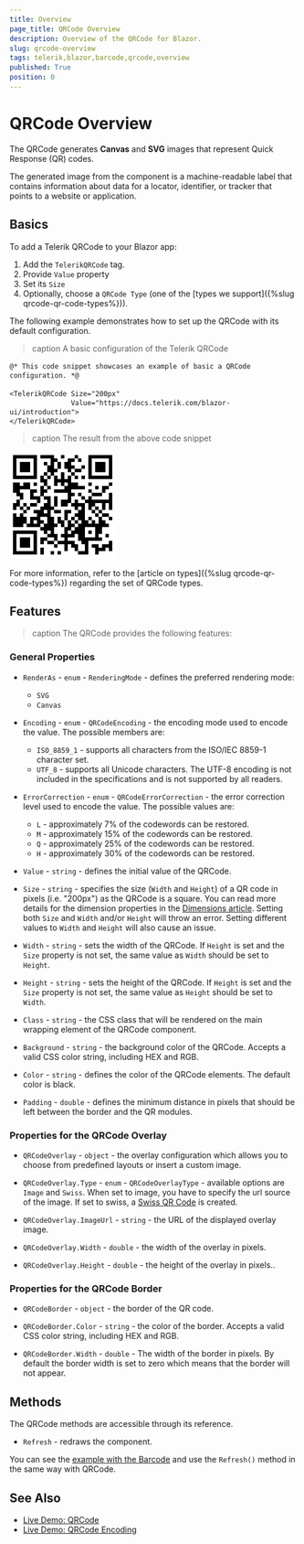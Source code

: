 ```yaml
---
title: Overview
page_title: QRCode Overview
description: Overview of the QRCode for Blazor.
slug: qrcode-overview
tags: telerik,blazor,barcode,qrcode,overview
published: True
position: 0
---
```


# QRCode Overview

The QRCode generates **Canvas** and **SVG** images that represent Quick Response (QR) codes.

The generated image from the component is a machine-readable label that contains information about data for a locator, identifier, or tracker that points to a website or application.

## Basics

To add a Telerik QRCode to your Blazor app:

1. Add the `TelerikQRCode` tag.
1. Provide `Value` property
1. Set its `Size`
1. Optionally, choose a `QRCode Type` (one of the [types we support]({%slug  qrcode-qr-code-types%})).

The following example demonstrates how to set up the QRCode with its default configuration.

>caption A basic configuration of the Telerik QRCode

````CSHTML
@* This code snippet showcases an example of basic a QRCode configuration. *@

<TelerikQRCode Size="200px"
               Value="https://docs.telerik.com/blazor-ui/introduction">
</TelerikQRCode>
````

>caption The result from the above code snippet

![](images/qrcode-basic-configuration.png)

For more information, refer to the [article on types]({%slug  qrcode-qr-code-types%}) regarding the set of QRCode types.

## Features

>caption The QRCode provides the following features:

### General Properties

* `RenderAs` - `enum` - `RenderingMode` - defines the preferred rendering mode:
    * `SVG`
    * `Canvas`

* `Encoding` - `enum` - `QRCodeEncoding` - the encoding mode used to encode the value. The possible members are:
    * `ISO_8859_1` - supports all characters from the ISO/IEC 8859-1 character set.
    * `UTF_8` - supports all Unicode characters. The UTF-8 encoding is not included in the specifications and is not supported by all readers.

* `ErrorCorrection` - `enum` - `QRCodeErrorCorrection` - the error correction level used to encode the value. The possible values are:
    * `L` - approximately 7% of the codewords can be restored.
    * `M` - approximately 15% of the codewords can be restored.
    * `Q` - approximately 25% of the codewords can be restored.
    * `H` - approximately 30% of the codewords can be restored.

* `Value` - `string` - defines the initial value of the QRCode.

* `Size` - `string` - specifies the size (`Width` and `Height`) of a QR code in pixels (i.e. "200px") as the QRCode is a square. You can read more details for the dimension properties in the [Dimensions article](https://docs.telerik.com/blazor-ui/common-features/dimensions#dimensions). Setting both `Size` and `Width` and/or `Height` will throw an error. Setting different values to `Width` and `Height` will also cause an issue.

* `Width` - `string` - sets the width of the QRCode. If `Height` is set and the `Size` property is not set, the same value as `Width` should be set to `Height`.

* `Height` - `string` - sets the height of the QRCode. If `Height` is set and the `Size` property is not set, the same value as `Height` should be set to `Width`.

* `Class` - `string` - the CSS class that will be rendered on the main wrapping element of the QRCode component.

* `Background` - `string` - the background color of the QRCode. Accepts a valid CSS color string, including HEX and RGB.

* `Color` - `string` - defines the color of the QRCode elements. The default color is black.

* `Padding` - `double` - defines the minimum distance in pixels that should be left between the border and the QR modules.

### Properties for the QRCode Overlay

* `QRCodeOverlay` - `object` - the overlay configuration which allows you to choose from predefined layouts or insert a custom image.

* `QRCodeOverlay.Type` - `enum` - `QRCodeOverlayType` - available options are `Image` and `Swiss`. When set to image, you have to specify the url source of the image. If set to swiss, a [Swiss QR Code](https://blog.xsuite.com/en/swiss-qr-code#:~:text=This%20QR%20code%20is%20called,(e.g.%20in%20PDF%20format).) is created.

* `QRCodeOverlay.ImageUrl` - `string` - the URL of the displayed overlay image.

* `QRCodeOverlay.Width` - `double` - the width of the overlay in pixels.

* `QRCodeOverlay.Height` - `double` - the height of the overlay in pixels..

### Properties for the QRCode Border

* `QRCodeBorder` - `object` - the border of the QR code.

* `QRCodeBorder.Color` - `string` - the color of the border. Accepts a valid CSS color string, including HEX and RGB.

* `QRCodeBorder.Width` - `double` - The width of the border in pixels. By default the border width is set to zero which means that the border will not appear.

## Methods

The QRCode methods are accessible through its reference.

* `Refresh` - redraws the component.

You can see the [example with the Barcode](https://docs.telerik.com/blazor-ui/components/barcode/overview#methods) and use the `Refresh()` method in the same way with QRCode.

## See Also

  * [Live Demo: QRCode](https://demos.telerik.com/blazor-ui/qrcode/overview)
  * [Live Demo: QRCode Encoding](https://demos.telerik.com/blazor-ui/barcode/qrcode/encoding)
